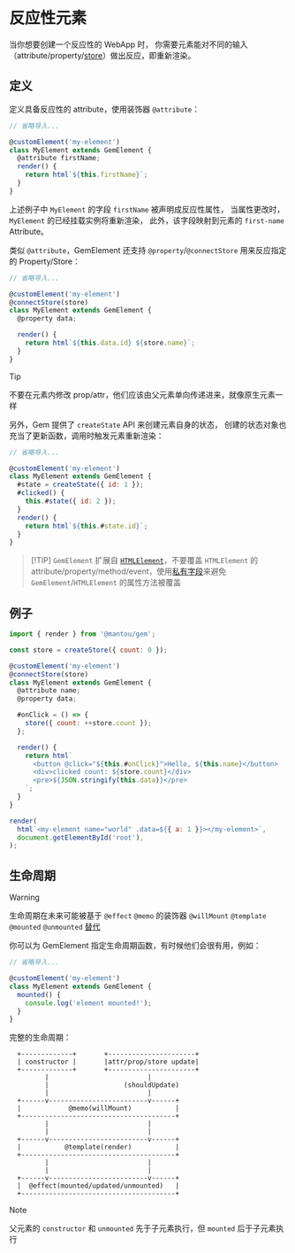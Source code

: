 # 反应性元素

当你想要创建一个反应性的 WebApp 时，
你需要元素能对不同的输入（attribute/property/[store](./003-global-state-management.md)）做出反应，即重新渲染。

## 定义

定义具备反应性的 attribute，使用装饰器 `@attribute`：

```js
// 省略导入...

@customElement('my-element')
class MyElement extends GemElement {
  @attribute firstName;
  render() {
    return html`${this.firstName}`;
  }
}
```

上述例子中 `MyElement` 的字段 `firstName` 被声明成反应性属性，
当属性更改时，`MyElement` 的已经挂载实例将重新渲染，
此外，该字段映射到元素的 `first-name` Attribute。

类似 `@attribute`，GemElement 还支持 `@property`/`@connectStore` 用来反应指定的 Property/Store：

```js
// 省略导入...

@customElement('my-element')
@connectStore(store)
class MyElement extends GemElement {
  @property data;

  render() {
    return html`${this.data.id} ${store.name}`;
  }
}
```

> [!TIP]
> 不要在元素内修改 prop/attr，他们应该由父元素单向传递进来，就像原生元素一样

另外，Gem 提供了 `createState` API 来创建元素自身的状态，
创建的状态对象也充当了更新函数，调用时触发元素重新渲染：

```js
// 省略导入...

@customElement('my-element')
class MyElement extends GemElement {
  #state = createState({ id: 1 });
  #clicked() {
    this.#state({ id: 2 });
  }
  render() {
    return html`${this.#state.id}`;
  }
}
```

> [!TIP] `GemElement` 扩展自 [`HTMLElement`](https://developer.mozilla.org/en-US/docs/Web/API/HTMLElement)，不要覆盖 `HTMLElement` 的 attribute/property/method/event，使用[私有字段](https://developer.mozilla.org/en-US/docs/Web/JavaScript/Reference/Classes/Private_class_fields)来避免 `GemElement`/`HTMLElement` 的属性方法被覆盖

## 例子

<gbp-sandpack dependencies="@mantou/gem">

```js index.js
import { render } from '@mantou/gem';

const store = createStore({ count: 0 });

@customElement('my-element')
@connectStore(store)
class MyElement extends GemElement {
  @attribute name;
  @property data;

  #onClick = () => {
    store({ count: ++store.count });
  };

  render() {
    return html`
      <button @click="${this.#onClick}">Hello, ${this.name}</button>
      <div>clicked count: ${store.count}</div>
      <pre>${JSON.stringify(this.data)}</pre>
    `;
  }
}

render(
  html`<my-element name="world" .data=${{ a: 1 }}></my-element>`,
  document.getElementById('root'),
);
```

</gbp-sandpack>

## 生命周期

> [!WARNING]
> 生命周期在未来可能被基于 `@effect` `@memo` 的装饰器 `@willMount` `@template` `@mounted` `@unmounted` [替代](https://github.com/mantou132/gem/issues/159)

你可以为 GemElement 指定生命周期函数，有时候他们会很有用，例如：

```js
// 省略导入...

@customElement('my-element')
class MyElement extends GemElement {
  mounted() {
    console.log('element mounted!');
  }
}
```

完整的生命周期：

```
  +-------------+       +----------------------+
  | constructor |       |attr/prop/store update|
  +-------------+       +----------------------+
         |                         |
         |                   (shouldUpdate)
         |                         |
  +------v-------------------------v------+
  |            @memo(willMount)           |
  +---------------------------------------+
         |                         |
         |                         |
  +------v-------------------------v------+
  |           @template(render)           |
  +---------------------------------------+
         |                         |
         |                         |
  +------v-------------------------v------+
  |  @effect(mounted/updated/unmounted)   |
  +---------------------------------------+
```

> [!NOTE]
> 父元素的 `constructor` 和 `unmounted` 先于子元素执行，但 `mounted` 后于子元素执行
